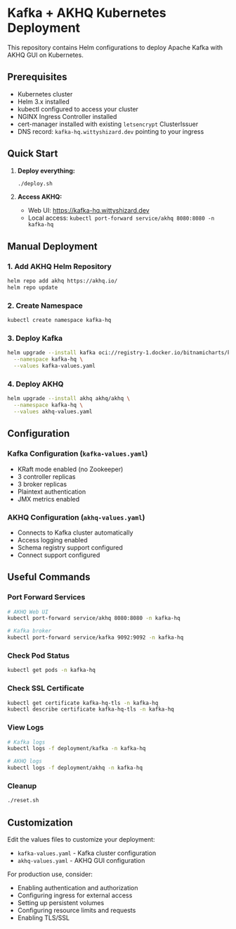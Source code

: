 # Kafka + AKHQ Kubernetes Deployment

This repository contains Helm configurations to deploy Apache Kafka with AKHQ GUI on Kubernetes.

## Prerequisites

- Kubernetes cluster
- Helm 3.x installed
- kubectl configured to access your cluster
- NGINX Ingress Controller installed
- cert-manager installed with existing `letsencrypt` ClusterIssuer
- DNS record: `kafka-hq.wittyshizard.dev` pointing to your ingress

## Quick Start

1. **Deploy everything:**
   ```bash
   ./deploy.sh
   ```

2. **Access AKHQ:**
   - Web UI: https://kafka-hq.wittyshizard.dev
   - Local access: `kubectl port-forward service/akhq 8080:8080 -n kafka-hq`

## Manual Deployment

### 1. Add AKHQ Helm Repository
```bash
helm repo add akhq https://akhq.io/
helm repo update
```

### 2. Create Namespace
```bash
kubectl create namespace kafka-hq
```

### 3. Deploy Kafka
```bash
helm upgrade --install kafka oci://registry-1.docker.io/bitnamicharts/kafka \
  --namespace kafka-hq \
  --values kafka-values.yaml
```

### 4. Deploy AKHQ
```bash
helm upgrade --install akhq akhq/akhq \
  --namespace kafka-hq \
  --values akhq-values.yaml
```

## Configuration

### Kafka Configuration (`kafka-values.yaml`)
- KRaft mode enabled (no Zookeeper)
- 3 controller replicas
- 3 broker replicas
- Plaintext authentication
- JMX metrics enabled

### AKHQ Configuration (`akhq-values.yaml`)
- Connects to Kafka cluster automatically
- Access logging enabled
- Schema registry support configured
- Connect support configured

## Useful Commands

### Port Forward Services
```bash
# AKHQ Web UI
kubectl port-forward service/akhq 8080:8080 -n kafka-hq

# Kafka broker
kubectl port-forward service/kafka 9092:9092 -n kafka-hq
```

### Check Pod Status
```bash
kubectl get pods -n kafka-hq
```

### Check SSL Certificate
```bash
kubectl get certificate kafka-hq-tls -n kafka-hq
kubectl describe certificate kafka-hq-tls -n kafka-hq
```

### View Logs
```bash
# Kafka logs
kubectl logs -f deployment/kafka -n kafka-hq

# AKHQ logs
kubectl logs -f deployment/akhq -n kafka-hq
```

### Cleanup
```bash
./reset.sh
```

## Customization

Edit the values files to customize your deployment:
- `kafka-values.yaml` - Kafka cluster configuration
- `akhq-values.yaml` - AKHQ GUI configuration

For production use, consider:
- Enabling authentication and authorization
- Configuring ingress for external access
- Setting up persistent volumes
- Configuring resource limits and requests
- Enabling TLS/SSL